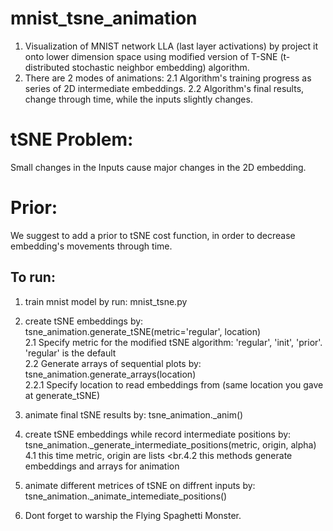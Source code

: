 # mnist_tsne_animation
1. Visualization of MNIST network LLA (last layer activations) by project it onto lower dimension space using
   modified version of T-SNE (t-distributed stochastic neighbor embedding) algorithm.
2. There are 2 modes of animations:
      2.1 Algorithm's training progress as series of 2D intermediate embeddings.
      2.2 Algorithm's final results, change through time, while the inputs slightly changes.

# tSNE Problem:
Small changes in the Inputs cause major changes in the 2D embedding.

# Prior:
We suggest to add a prior to tSNE cost function, in order to decrease embedding's movements through time.

## To run:
1. train mnist model by run: mnist_tsne.py
2. create tSNE embeddings by: tsne_animation.generate_tSNE(metric='regular', location)
   <br>2.1 Specify metric for the modified tSNE algorithm: 'regular', 'init', 'prior'. 'regular' is the default
   <br>2.2 Generate arrays of sequential plots by: tsne_animation.generate_arrays(location)
      <br>2.2.1 Specify location to read embeddings from (same location you gave at generate_tSNE)
3. animate final tSNE results by: tsne_animation._anim()
4. create tSNE embeddings while record intermediate positions by: tsne_animation._generate_intermediate_positions(metric, origin, alpha)
   <br>4.1 this time metric, origin are lists
   <br.4.2 this methods generate embeddings and arrays for animation
5. animate different metrices of tSNE on diffrent inputs by: tsne_animation._animate_intemediate_positions()

5. Dont forget to warship the Flying Spaghetti Monster.
